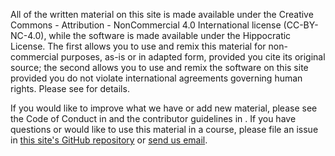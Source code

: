 All of the written material on this site is made available under the Creative
Commons - Attribution - NonCommercial 4.0 International license (CC-BY-NC-4.0),
while the software is made available under the Hippocratic License.  The first
allows you to use and remix this material for non-commercial purposes, as-is or
in adapted form, provided you cite its original source; the second allows you to
use and remix the software on this site provided you do not violate
international agreements governing human rights. Please see <span x="license"/>
for details.

If you would like to improve what we have or add new material, please see the
Code of Conduct in <span x="conduct"/> and the contributor guidelines in <span
x="contributing"/>.  If you have questions or would like to use this material in
a course, please file an issue in [this site's GitHub
repository](https://github.com/{{site.repository}}) or [send us
email](mailto:{{site.author.email}}).
